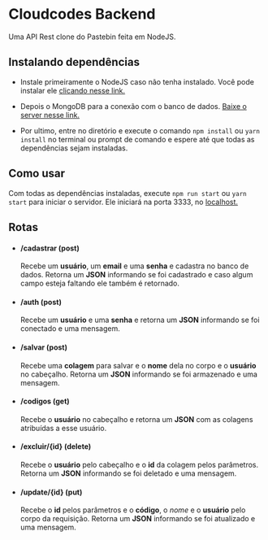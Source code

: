 # Cloudcodes Backend
Uma API Rest clone do Pastebin feita em NodeJS.


## Instalando dependências
* Instale primeiramente o NodeJS caso não tenha instalado. Você pode instalar ele [clicando nesse link.](https://nodejs.org/pt-br/download/)

* Depois o MongoDB para a conexão com o banco de dados. [Baixe o server nesse link.](https://www.mongodb.com/download-center/community)

* Por ultimo, entre no diretório e execute o comando `npm install` ou `yarn install` no terminal ou prompt de comando e espere até que todas as dependências sejam instaladas.

## Como usar
Com todas as dependências instaladas, execute `npm run start` ou `yarn start` para iniciar o servidor. Ele iniciará na porta 3333, no [localhost.](http://localhost:3333)

## Rotas
* #### /cadastrar (post)
  Recebe um **usuário**, um **email** e uma **senha** e cadastra no banco de dados. Retorna um **JSON** informando se foi cadastrado e caso algum campo esteja faltando ele também é retornado.

* #### /auth (post)
  Recebe um **usuário** e uma **senha** e retorna um **JSON** informando se foi conectado e uma mensagem.
  
* #### /salvar (post)
  Recebe uma **colagem** para salvar e o **nome** dela no corpo e o **usuário** no cabeçalho. Retorna um **JSON** informando se foi armazenado e uma mensagem.
  
* #### /codigos (get)
  Recebe o **usuário** no cabeçalho e retorna um **JSON** com as colagens atribuídas a esse usuário.
  
* #### /excluir/{id} (delete)
  Recebe o **usuário** pelo cabeçalho e o **id** da colagem pelos parâmetros. Retorna um **JSON** informando se foi deletado e uma mensagem.
  
* #### /update/{id} (put)
  Recebe o **id** pelos parâmetros e o **código**, o *nome* e o **usuário** pelo corpo da requisição. Retorna um **JSON** informando se foi atualizado e uma mensagem.
